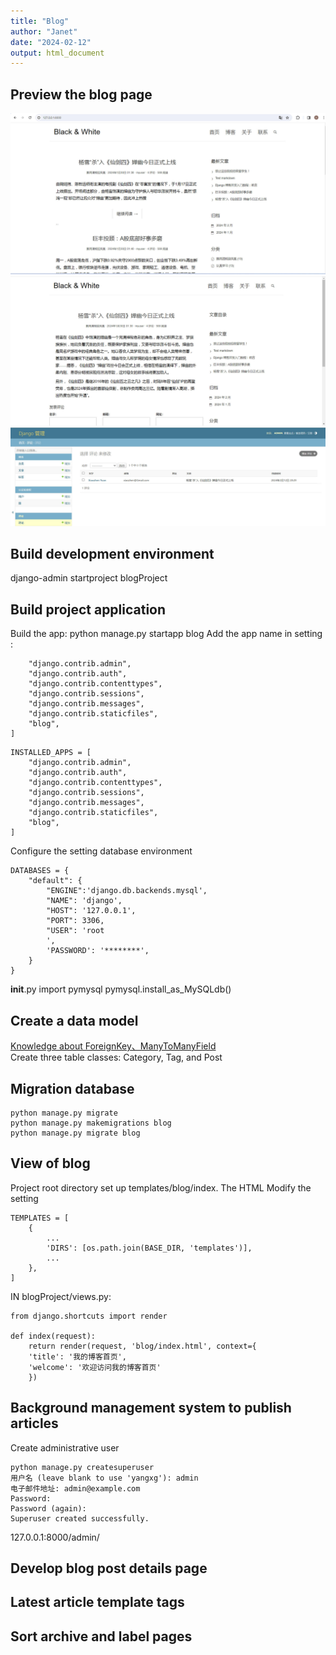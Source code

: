 ```yaml
---
title: "Blog"  
author: "Janet"  
date: "2024-02-12"  
output: html_document  
---
```

## Preview the blog page
![homepage](https://github.com/Xiaozhen2022/Django_Blog/blob/master/statics/img/homepage.jpg)  
![detail](https://github.com/Xiaozhen2022/Django_Blog/blob/master/statics/img/detail.jpg)  
![admin](https://github.com/Xiaozhen2022/Django_Blog/blob/master/statics/img/admin.jpg)  
## Build development environment
django-admin startproject blogProject
## Build project application
Build the app:
python manage.py startapp blog 
Add the app name in setting : 
``` INSTALLED_APPS = [
    "django.contrib.admin",
    "django.contrib.auth",
    "django.contrib.contenttypes",
    "django.contrib.sessions",
    "django.contrib.messages",
    "django.contrib.staticfiles",
    "blog",
]  
```
```
INSTALLED_APPS = [
    "django.contrib.admin",
    "django.contrib.auth",
    "django.contrib.contenttypes",
    "django.contrib.sessions",
    "django.contrib.messages",
    "django.contrib.staticfiles",
    "blog",
]
```
Configure the setting database environment  
```
DATABASES = {  
    "default": {  
        "ENGINE":'django.db.backends.mysql',  
        "NAME": 'django',  
        "HOST": '127.0.0.1',  
        "PORT": 3306,  
        "USER": 'root
        ',  
        'PASSWORD': '********',  
    }  
}  
```
__init__.py
import pymysql
pymysql.install_as_MySQLdb()
## Create a data model
[Knowledge about ForeignKey、ManyToManyField ](https://docs.djangoproject.com/en/2.2/topics/db/models/#relationships)  
Create three table classes: Category, Tag, and Post
## Migration database
```
python manage.py migrate
python manage.py makemigrations blog
python manage.py migrate blog
```
## View of blog
Project root directory set up templates/blog/index. The HTML
Modify the setting
```
TEMPLATES = [
    {
        ...
        'DIRS': [os.path.join(BASE_DIR, 'templates')],
        ...
    },
]
```
IN blogProject/views.py:
```
from django.shortcuts import render

def index(request):
    return render(request, 'blog/index.html', context={
    'title': '我的博客首页',
    'welcome': '欢迎访问我的博客首页'
    })

```
## Background management system to publish articles
Create administrative user
```
python manage.py createsuperuser
用户名 (leave blank to use 'yangxg'): admin
电子邮件地址: admin@example.com
Password:
Password (again):
Superuser created successfully.

```
127.0.0.1:8000/admin/
## Develop blog post details page
## Latest article template tags
## Sort archive and label pages
